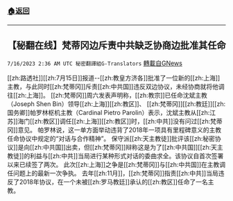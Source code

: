 ###  [:house:返回](README.md)
---


## 【秘翻在线】梵蒂冈边斥责中共缺乏协商边批准其任命
`7/16/2023 2:36 AM UTC 秘密翻譯組G-Translators` [轉載自GNews](https://gnews.org/articles/1463679)

[[zh:路透社]][[zh:7月15日]]报道--[[zh:教皇方济各]]批准了一位新的[[zh:上海]]主教，与此同时[[zh:梵蒂冈]]斥责[[zh:中共国]]违反双边协议，未经协商就将他调往[[zh:上海]]。
[[zh:梵蒂冈]]周六发表声明称，[[zh:教宗]]已任命沈斌主教（Joseph Shen Bin）领导[[zh:上海]][[zh:教区]]、
[[zh:梵蒂冈]][[zh:教廷]][[zh:国务卿]]帕罗林枢机主教（Cardinal Pietro Parolin）表示，沈斌主教从[[zh:江苏]]海门[[zh:教区]]调任[[zh:上海]][[zh:教区]]时，[[zh:中共]]没有问过[[zh:梵蒂冈]]意见。
帕罗林说，这一单方面举动违背了2018年一项具有里程碑意义的主教任命协议中规定的“对话与合作精神”。
保守派[[zh:天主教徒]]批评该[[zh:秘密协议]]是向[[zh:中共国]]出卖，但[[zh:梵蒂冈]]辩称这是为了[[zh:中共国]][[zh:天主教徒]]的利益与[[zh:中共]]当局进行某种形式对话的委曲求全。该协议自首次签署以来已续签了两次。
此次[[zh:上海]]之争是[[zh:梵蒂冈]]与[[zh:中共国]]在主教调任问题上的最新一次争执。
去年[[zh:11月]]，[[zh:梵蒂冈]]指责[[zh:中共]]当局违反了2018年协议，在一个未被[[zh:罗马教廷]]承认的[[zh:教区]]任命了一名主教。
